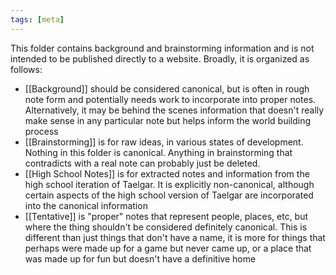 ```yaml
---
tags: [meta]
---
```


This folder contains background and brainstorming information and is not intended to be published directly to a website. Broadly, it is organized as follows:
* [[Background]] should be considered canonical, but is often in rough note form and potentially needs work to incorporate into proper notes. Alternatively, it may be behind the scenes information that doesn't really make sense in any particular note but helps inform the world building process
* [[Brainstorming]] is for raw ideas, in various states of development. Nothing in this folder is canonical. Anything in brainstorming that contradicts with a real note can probably just be deleted.
* [[High School Notes]] is for extracted notes and information from the high school iteration of Taelgar. It is explicitly non-canonical, although certain aspects of the high school version of Taelgar are incorporated into the canonical information
* [[Tentative]] is "proper" notes that represent people, places, etc, but where the thing shouldn't be considered definitely canonical. This is different than just things that don't have a name, it is more for things that perhaps were made up for a game but never came up, or a place that was made up for fun but doesn't have a definitive home